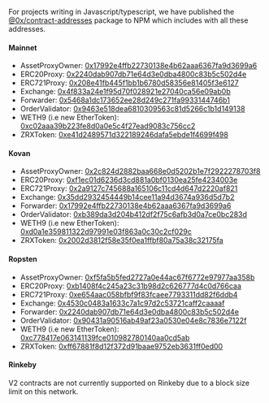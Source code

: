 For projects writing in Javascript/typescript, we have published the [@0x/contract-addresses](https://www.npmjs.com/package/@0x/contract-addresses) package to NPM which includes with all these addresses.

#### Mainnet

-   AssetProxyOwner: [0x17992e4ffb22730138e4b62aaa6367fa9d3699a6](https://etherscan.io/address/0x17992e4ffb22730138e4b62aaa6367fa9d3699a6)
-   ERC20Proxy: [0x2240dab907db71e64d3e0dba4800c83b5c502d4e](https://etherscan.io/address/0x2240dab907db71e64d3e0dba4800c83b5c502d4e)
-   ERC721Proxy: [0x208e41fb445f1bb1b6780d58356e81405f3e6127](https://etherscan.io/address/0x208e41fb445f1bb1b6780d58356e81405f3e6127)
-   Exchange: [0x4f833a24e1f95d70f028921e27040ca56e09ab0b](https://etherscan.io/address/0x4f833a24e1f95d70f028921e27040ca56e09ab0b)
-   Forwarder: [0x5468a1dc173652ee28d249c271fa9933144746b1](https://etherscan.io/address/0x5468a1dc173652ee28d249c271fa9933144746b1)
-   OrderValidator: [0x9463e518dea6810309563c81d5266c1b1d149138](https://etherscan.io/address/0x9463e518dea6810309563c81d5266c1b1d149138)
-   WETH9 (i.e new EtherToken): [0xc02aaa39b223fe8d0a0e5c4f27ead9083c756cc2](https://etherscan.io/address/0xc02aaa39b223fe8d0a0e5c4f27ead9083c756cc2)
-   ZRXToken: [0xe41d2489571d322189246dafa5ebde1f4699f498](https://etherscan.io/address/0xE41d2489571d322189246DaFA5ebDe1F4699F498)

#### Kovan

-   AssetProxyOwner: [0x2c824d2882baa668e0d5202b1e7f2922278703f8](https://kovan.etherscan.io/address/0x2c824d2882baa668e0d5202b1e7f2922278703f8)
-   ERC20Proxy: [0xf1ec01d6236d3cd881a0bf0130ea25fe4234003e](https://kovan.etherscan.io/address/0xf1ec01d6236d3cd881a0bf0130ea25fe4234003e)
-   ERC721Proxy: [0x2a9127c745688a165106c11cd4d647d2220af821](https://kovan.etherscan.io/address/0x2a9127c745688a165106c11cd4d647d2220af821)
-   Exchange: [0x35dd2932454449b14cee11a94d3674a936d5d7b2](https://kovan.etherscan.io/address/0x35dd2932454449b14cee11a94d3674a936d5d7b2)
-   Forwarder: [0x17992e4ffb22730138e4b62aaa6367fa9d3699a6](https://kovan.etherscan.io/address/0x17992e4ffb22730138e4b62aaa6367fa9d3699a6)
-   OrderValidator: [0xb389da3d204b412df2f75c6afb3d0a7ce0bc283d](https://kovan.etherscan.io/address/0xb389da3d204b412df2f75c6afb3d0a7ce0bc283d)
-   WETH9 (i.e new EtherToken): [0xd0a1e359811322d97991e03f863a0c30c2cf029c](https://kovan.etherscan.io/address/0xd0a1e359811322d97991e03f863a0c30c2cf029c)
-   ZRXToken: [0x2002d3812f58e35f0ea1ffbf80a75a38c32175fa](https://kovan.etherscan.io/address/0x2002d3812f58e35f0ea1ffbf80a75a38c32175fa)

#### Ropsten

-   AssetProxyOwner: [0xf5fa5b5fed2727a0e44ac67f6772e97977aa358b](https://ropsten.etherscan.io/address/0xf5fa5b5fed2727a0e44ac67f6772e97977aa358b)
-   ERC20Proxy: [0xb1408f4c245a23c31b98d2c626777d4c0d766caa](https://ropsten.etherscan.io/address/0xb1408f4c245a23c31b98d2c626777d4c0d766caa)
-   ERC721Proxy: [0xe654aac058bfbf9f83fcaee7793311dd82f6ddb4](https://ropsten.etherscan.io/address/0xe654aac058bfbf9f83fcaee7793311dd82f6ddb4)
-   Exchange: [0x4530c0483a1633c7a1c97d2c53721caff2caaaaf](https://ropsten.etherscan.io/address/0x4530c0483a1633c7a1c97d2c53721caff2caaaaf)
-   Forwarder: [0x2240dab907db71e64d3e0dba4800c83b5c502d4e](https://ropsten.etherscan.io/address/0x2240dab907db71e64d3e0dba4800c83b5c502d4e)
-   OrderValidator: [0x90431a90516ab49af23a0530e04e8c7836e7122f](https://ropsten.etherscan.io/address/0x90431a90516ab49af23a0530e04e8c7836e7122f)
-   WETH9 (i.e new EtherToken): [0xc778417e063141139fce010982780140aa0cd5ab](https://ropsten.etherscan.io/address/0xc778417e063141139fce010982780140aa0cd5ab)
-   ZRXToken: [0xff67881f8d12f372d91baae9752eb3631ff0ed00](https://ropsten.etherscan.io/address/0xff67881f8d12f372d91baae9752eb3631ff0ed00)

#### Rinkeby

V2 contracts are not currently supported on Rinkeby due to a block size limit on this network.
